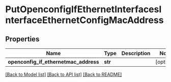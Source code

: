 # PutOpenconfigIfEthernetInterfacesInterfaceEthernetConfigMacAddress

## Properties
Name | Type | Description | Notes
------------ | ------------- | ------------- | -------------
**openconfig_if_ethernetmac_address** | **str** |  | [optional] 

[[Back to Model list]](../README.md#documentation-for-models) [[Back to API list]](../README.md#documentation-for-api-endpoints) [[Back to README]](../README.md)


